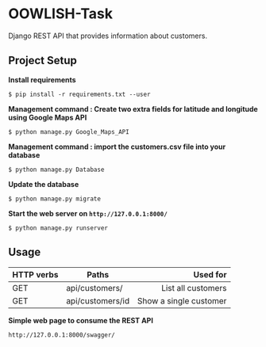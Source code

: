 # OOWLISH-Task
 Django REST API that provides information about customers.

## Project Setup


**Install requirements**

```console
$ pip install -r requirements.txt --user
```
**Management command : Create two extra fields for latitude and longitude using Google Maps API**

```console
$ python manage.py Google_Maps_API
```
**Management command : import the customers.csv file into your database**

```console
$ python manage.py Database
```


**Update the database**

```console
$ python manage.py migrate
```

**Start the web server on `http://127.0.0.1:8000/`**

```console
$ python manage.py runserver
```

## Usage

| HTTP verbs | Paths  | Used for |
| ---------- | ------ | --------:|
| GET | api/customers/|List all customers|
| GET | api/customers/id | Show a single customer |

**Simple web page to consume the REST API**

```console
http://127.0.0.1:8000/swagger/
```
